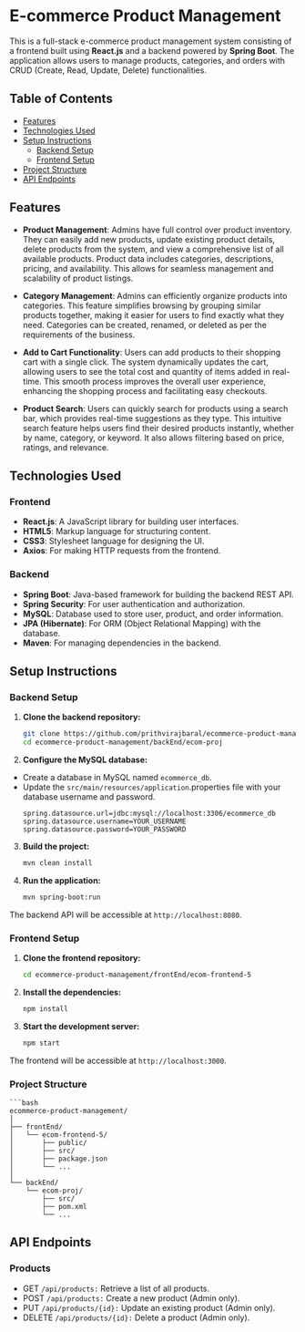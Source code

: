 
# E-commerce Product Management

This is a full-stack e-commerce product management system consisting of a frontend built using **React.js** and a backend powered by **Spring Boot**. The application allows users to manage products, categories, and orders with CRUD (Create, Read, Update, Delete) functionalities.

## Table of Contents

- [Features](#features)
- [Technologies Used](#technologies-used)
- [Setup Instructions](#setup-instructions)
  - [Backend Setup](#backend-setup)
  - [Frontend Setup](#frontend-setup)
- [Project Structure](#project-structure)
- [API Endpoints](#api-endpoints)


## Features

- **Product Management**: Admins have full control over product inventory. They can easily add new products, update existing product details, delete products from the system, and view a comprehensive list of all available products. Product data includes categories, descriptions, pricing, and availability. This allows for seamless management and scalability of product listings.

- **Category Management**: Admins can efficiently organize products into categories. This feature simplifies browsing by grouping similar products together, making it easier for users to find exactly what they need. Categories can be created, renamed, or deleted as per the requirements of the business.

- **Add to Cart Functionality**: Users can add products to their shopping cart with a single click. The system dynamically updates the cart, allowing users to see the total cost and quantity of items added in real-time. This smooth process improves the overall user experience, enhancing the shopping process and facilitating easy checkouts.

- **Product Search**: Users can quickly search for products using a search bar, which provides real-time suggestions as they type. This intuitive search feature helps users find their desired products instantly, whether by name, category, or keyword. It also allows filtering based on price, ratings, and relevance.



## Technologies Used

### Frontend
- **React.js**: A JavaScript library for building user interfaces.
- **HTML5**: Markup language for structuring content.
- **CSS3**: Stylesheet language for designing the UI.
- **Axios**: For making HTTP requests from the frontend.
  
### Backend
- **Spring Boot**: Java-based framework for building the backend REST API.
- **Spring Security**: For user authentication and authorization.
- **MySQL**: Database used to store user, product, and order information.
- **JPA (Hibernate)**: For ORM (Object Relational Mapping) with the database.
- **Maven**: For managing dependencies in the backend.

## Setup Instructions

### Backend Setup

1. **Clone the backend repository:**
   ```bash
   git clone https://github.com/prithvirajbaral/ecommerce-product-management.git
   cd ecommerce-product-management/backEnd/ecom-proj
2. **Configure the MySQL database:**
- Create a database in MySQL named `ecommerce_db`.
- Update the `src/main/resources/application`.properties file with your database username and password.
    ```properties
    spring.datasource.url=jdbc:mysql://localhost:3306/ecommerce_db
    spring.datasource.username=YOUR_USERNAME
    spring.datasource.password=YOUR_PASSWORD
3. **Build the project:**
    ```bash
    mvn clean install
4. **Run the application:**
    ```bash
    mvn spring-boot:run
The backend API will be accessible at `http://localhost:8080`.

### Frontend Setup

1. **Clone the frontend repository:**
    ```bash
    cd ecommerce-product-management/frontEnd/ecom-frontend-5
2. **Install the dependencies:**
    ```bash
    npm install
3. **Start the development server:**
    ```bash
    npm start
The frontend will be accessible at `http://localhost:3000`.

### Project Structure

    ```bash
    ecommerce-product-management/
    │
    ├── frontEnd/
    │   └── ecom-frontend-5/
    │       ├── public/
    │       ├── src/
    │       ├── package.json
    │       └── ...
    │
    └── backEnd/
        └── ecom-proj/
            ├── src/
            ├── pom.xml
            └── ...

## API Endpoints

### Products
- GET `/api/products:` Retrieve a list of all products.
- POST `/api/products:` Create a new product (Admin only).
- PUT `/api/products/{id}:` Update an existing product (Admin only).
- DELETE `/api/products/{id}:` Delete a product (Admin only).

